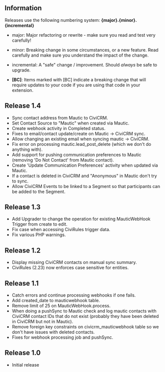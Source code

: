 ## Information

Releases use the following numbering system:
**{major}.{minor}.{incremental}**

* major: Major refactoring or rewrite - make sure you read and test very carefully!
* minor: Breaking change in some circumstances, or a new feature. Read carefully and make sure you understand the impact of the change.
* incremental: A "safe" change / improvement. Should *always* be safe to upgrade.

* **[BC]**: Items marked with [BC] indicate a breaking change that will require updates to your code if you are using that code in your extension.

## Release 1.4

* Sync contact address from Mautic to CiviCRM.
* Set Contact Source to "Mautic" when created via Mautic.
* Create webhook activity in Completed status.
* Fixes to email/contact update/create on Mautic -> CiviCRM sync.
* Allow changing an existing email when syncing mautic -> CiviCRM.
* Fix error on processing mautic.lead_post_delete (which we don't do anything with).
* Add support for pushing communication preferences to Mautic (removing 'Do Not Contact' from Mautic contact).
* Create 'Update Communication Preferences' activity when updated via Mautic.
* If a contact is deleted in CiviCRM and "Anonymous" in Mautic don't try to sync.
* Allow CiviCRM Events to be linked to a Segment so that participants can be added to the Segment.

## Release 1.3

* Add Upgrader to change the operation for existing MauticWebHook Trigger from create to edit.
* Fix case when accessing CiviRules trigger data.
* Fix various PHP warnings.

## Release 1.2

* Display missing CiviCRM contacts on manual sync summary.
* CiviRules (2.23) now enforces case sensitive for entities.

## Release 1.1

* Catch errors and continue processing webhooks if one fails.
* Add created_date to mauticwebhook table.
* Remove limit of 25 on MauticWebHook.process.
* When doing a pushSync to Mautic check and log mautic contacts with CiviCRM contact IDs that do not exist (probably they have been deleted in CiviCRM but not in Mautic).
* Remove foreign key constraints on civicrm_mauticwebhook table so we don't have issues with deleted contacts.
* Fixes for webhook processing job and pushSync.

## Release 1.0

* Initial release
